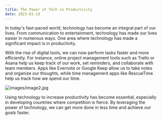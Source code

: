 ```yaml
---
title: The Power of Tech in Productivity
date: 2023-01-19
---
```


In today's fast-paced world, technology has become an integral part of our lives. From communication to entertainment, technology has made our lives easier in numerous ways. One area where technology has made a significant impact is in productivity.

With the rise of digital tools, we can now perform tasks faster and more efficiently. For instance, online project management tools such as Trello or Asana help us keep track of our work, set reminders, and collaborate with team members. Apps like Evernote or Google Keep allow us to take notes and organize our thoughts, while time management apps like RescueTime help us track how we spend our time.

![images/image2.jpg](/images/image2.jpg)

Using technology to increase productivity has become essential, especially in developing countries where competition is fierce. By leveraging the power of technology, we can get more done in less time and achieve our goals faster.
